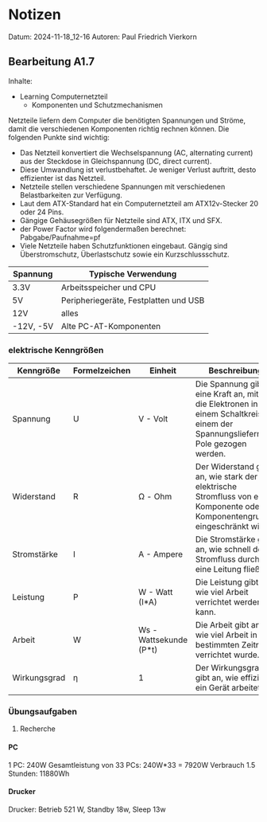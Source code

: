 # Notizen

Datum: 2024-11-18_12-16
Autoren: Paul Friedrich Vierkorn

## Bearbeitung A1.7

Inhalte:

- Learning Computernetzteil
  - Komponenten und Schutzmechanismen

Netzteile liefern dem Computer die benötigten Spannungen und Ströme, damit die verschiedenen Komponenten richtig rechnen können.
Die folgenden Punkte sind wichtig:

- Das Netzteil konvertiert die Wechselspannung (AC, alternating current) aus der Steckdose in Gleichspannung (DC, direct current).
- Diese Umwandlung ist verlustbehaftet. Je weniger Verlust auftritt, desto effizienter ist das Netzteil.
- Netzteile stellen verschiedene Spannungen mit verschiedenen Belastbarkeiten zur Verfügung.
- Laut dem ATX-Standard hat ein Computernetzteil am ATX12v-Stecker 20 oder 24 Pins.
- Gängige Gehäusegrößen für Netzteile sind ATX, ITX und SFX.
- der Power Factor wird folgendermaßen berechnet: Pabgabe/Paufnahme=pf
- Viele Netzteile haben Schutzfunktionen eingebaut. Gängig sind Überstromschutz, Überlastschutz sowie ein Kurzschlussschutz.

| Spannung | Typische Verwendung |
|-|-|
| 3.3V | Arbeitsspeicher und CPU |
| 5V   | Peripheriegeräte, Festplatten und USB |
| 12V  | alles |
| -12V, -5V | Alte PC-AT-Komponenten |

### elektrische Kenngrößen

| Kenngröße | Formelzeichen | Einheit | Beschreibung |
|-|-|-|-|
| Spannung | U | V - Volt | Die Spannung gibt eine Kraft an, mit der die Elektronen in einem Schaltkreis zu einem der Spannungsliefernden Pole gezogen werden. |
| Widerstand | R | Ω - Ohm | Der Widerstand gibt an, wie stark der elektrische Stromfluss von einer Komponente oder Komponentengruppe eingeschränkt wird. |
| Stromstärke | I | A - Ampere | Die Stromstärke gibt an, wie schnell der Stromfluss durch eine Leitung fließt. |
| Leistung | P | W - Watt (I*A) | Die Leistung gibt an, wie viel Arbeit verrichtet werden kann. |
| Arbeit | W | Ws - Wattsekunde (P*t) | Die Arbeit gibt an, wie viel Arbeit in eine bestimmten Zeitraum verrichtet wurde. |
| Wirkungsgrad | η | 1 | Der Wirkungsgrad gibt an, wie effizient ein Gerät arbeitet. |

### Übungsaufgaben

1. Recherche

#### PC 

1 PC: 240W
Gesamtleistung von 33 PCs: 240W*33 = 7920W
Verbrauch 1.5 Stunden: 11880Wh

#### Drucker

Drucker: Betrieb 521 W, Standby 18w, Sleep 13w
